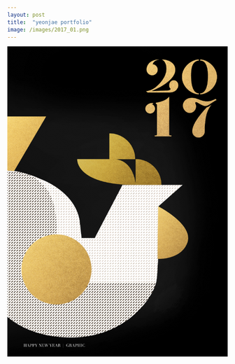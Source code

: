 ```yaml
---
layout: post
title:  "yeonjae portfolio"
image: /images/2017_01.png
---
```

![2017_01.png](/images/2017_01.png)
